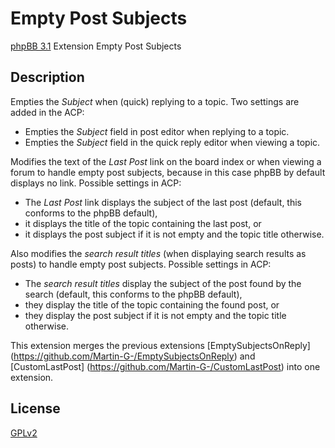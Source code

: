 # Empty Post Subjects

[phpBB 3.1](https://www.phpbb.com/) Extension Empty Post Subjects

## Description

Empties the *Subject* when (quick) replying to a topic. Two settings are added in the ACP:
* Empties the *Subject* field in post editor when replying to a topic.
* Empties the *Subject* field in the quick reply editor when viewing a topic.

Modifies the text of the *Last Post* link on the board index or when viewing a forum to handle empty post subjects, because in this case phpBB by default displays no link. Possible settings in ACP:
* The *Last Post* link displays the subject of the last post (default, this conforms to the phpBB default),
* it displays the title of the topic containing the last post, or
* it displays the post subject if it is not empty and the topic title otherwise.

Also modifies the *search result titles* (when displaying search results as posts) to handle empty post subjects. Possible settings in ACP:
* The *search result titles* display the subject of the post found by the search (default, this conforms to the phpBB default),
* they display the title of the topic containing the found post, or
* they display the post subject if it is not empty and the topic title otherwise.

This extension merges the previous extensions [EmptySubjectsOnReply] (https://github.com/Martin-G-/EmptySubjectsOnReply) and [CustomLastPost] (https://github.com/Martin-G-/CustomLastPost) into one extension.

## License

[GPLv2](license.txt)
